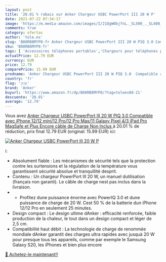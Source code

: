 ```yaml
---
layout: post
title: '20.01 % rabais sur Anker Chargeur USBC PowerPort III 20 W P'
date: 2021-07-22 07:34:17
image: 'https://m.media-amazon.com/images/I/21OgW0bjfnL._SL500_._SL400_.jpg'
comments: true
category: ofertas
author: 'tole.es'
slug: 'B08RB8MYP8-fr Anker Chargeur USBC PowerPort III 20 W PIQ 3.0 Compatible...'
sku: 'B08RB8MYP8-fr'
tags: [ 'Accessoires téléphones portables','Chargeurs pour téléphones portables','Chargeurs secteur pour téléphones portables','High-Tech','Téléphones portables et accessoires','anker', ]
actualPrice: 12.79 EUR
currency: EUR
price: 12.79
comparePrice: 15.99 EUR
prodname: 'Anker Chargeur USBC PowerPort III 20 W PIQ 3.0  Compatible avec iPhone 12/12 mini/12 Pro/12 Pro Max/11  Galaxy  Pixel 4/3  iPad Pro  MagSafe  et Plus Encore  câble de Charge Non Inclus '
country: 'fr'
flag: '🇫🇷'
brand: 'Anker'
buyurl: 'https://www.amazon.fr/dp/B08RB8MYP8/?tag=tolees0d-21'
descuento: '20.01'
average: '12.79'
---
```


Vous avez [Anker Chargeur USBC PowerPort III 20 W PIQ 3.0  Compatible avec iPhone 12/12 mini/12 Pro/12 Pro Max/11  Galaxy  Pixel 4/3  iPad Pro  MagSafe  et Plus Encore  câble de Charge Non Inclus ](https://www.amazon.fr/dp/B08RB8MYP8/?tag=tolees0d-21)  à  20.01 % de réduction, prix final  12.79 EUR (original: 15.99 EUR) ici:

[![Anker Chargeur USBC PowerPort III 20 W P](https://m.media-amazon.com/images/I/21OgW0bjfnL._SL500_._SL400_.jpg)](https://www.amazon.fr/dp/B08RB8MYP8/?tag=tolees0d-21)

ℹ️:

- Absolument fiable : Les mécanismes de sécurité tels que la protection contre les surtensions et la régulation de la température vous garantissent sécurité absolue et tranquillité desprit.
- Contenu : Un chargeur PowerPort III 20 W, un manuel dutilisation (français non garanti). Le câble de charge nest pas inclus dans la livraison.
- - Profitez dune puissance énorme avec PowerIQ 3.0 et dune puissance de charge de 20 W. Cest 50 % de la batterie dun iPhone 12/12 Pro en seulement 25 minutes.
- Design compact : Le design ultime dAnker : efficacité renforcée, faible production de la chaleur, le tout dans un design compact et léger de 2,5 cm.
- Compatibilité haut débit : La technologie de charge de renommée mondiale dAnker garantit des charges ultra rapides avec jusquà 20 W pour presque tous les appareils, comme par exemple le Samsung Galaxy S20, les iPhones et bien plus encore

[🛒 Achetez-le maintenant!!](https://www.amazon.fr/dp/B08RB8MYP8/?tag=tolees0d-21)
